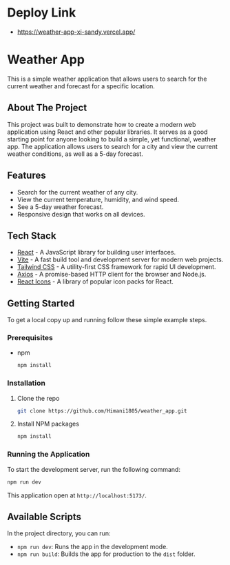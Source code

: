 # Deploy Link 
- https://weather-app-xi-sandy.vercel.app/

# Weather App

This is a simple weather application that allows users to search for the current weather and forecast for a specific location.

## About The Project

This project was built to demonstrate how to create a modern web application using React and other popular libraries. It serves as a good starting point for anyone looking to build a simple, yet functional, weather app. The application allows users to search for a city and view the current weather conditions, as well as a 5-day forecast.

## Features

*   Search for the current weather of any city.
*   View the current temperature, humidity, and wind speed.
*   See a 5-day weather forecast.
*   Responsive design that works on all devices.

## Tech Stack

*   [React](https://reactjs.org/) - A JavaScript library for building user interfaces.
*   [Vite](https://vitejs.dev/) - A fast build tool and development server for modern web projects.
*   [Tailwind CSS](https://tailwindcss.com/) - A utility-first CSS framework for rapid UI development.
*   [Axios](https://axios-http.com/) - A promise-based HTTP client for the browser and Node.js.
*   [React Icons](https://react-icons.github.io/react-icons/) - A library of popular icon packs for React.

## Getting Started

To get a local copy up and running follow these simple example steps.

### Prerequisites

*   npm
    ```sh
    npm install
    ```

### Installation

1.  Clone the repo
    ```sh
    git clone https://github.com/Himani1805/weather_app.git
    ```
2.  Install NPM packages
    ```sh
    npm install
    ```

### Running the Application

To start the development server, run the following command:

```sh
npm run dev
```

This application open at `http://localhost:5173/`.


## Available Scripts

In the project directory, you can run:

*   `npm run dev`: Runs the app in the development mode.
*   `npm run build`: Builds the app for production to the `dist` folder.
